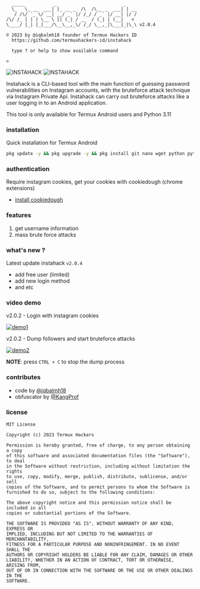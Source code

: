 ```text
  _____           _                         _
  \_   \_ __  ___| |_ __ _  /\  /\__ _  ___| | __
   / /\/ `_ \/ __| __/ _` |/ /_/ / _` |/ __| |/ /
/\/ /_ | | | \__ \ || (_| / __  / (_| | (__|   <
\____/ |_| |_|___/\__\__,_\/ /_/ \__,_|\___|_|\_\ v2.0.4

© 2023 by @iqbalmh18 founder of Termux Hackers ID
  https://github.com/termuxhackers-id/instahack

  type ? or help to show available command

>
```
<img title="INSTAHACK" src="https://img.shields.io/badge/CODENAME%20-INSTAHACK-SCRIPT?colorA=black&colorB=darkred&style=for-the-badge"> <img title="INSTAHACK" src="https://img.shields.io/badge/VERSION%20-2.0.4-SCRIPT?colorA=black&colorB=darkred&style=for-the-badge"> 

Instahack is a CLI-based tool with the main function of guessing password vulnerabilities on Instagram accounts, with the bruteforce attack technique via Instagram Private Api. Instahack can carry out bruteforce attacks like a user logging in to an Android application.

This tool is only available for Termux Android users and Python 3.11

### installation
Quick installation for Termux Android
````bash
pkg update -y && pkg upgrade -y && pkg install git nano wget python python-pip binutils -y && pip install wheel bs4 rich pytz pynacl requests licensing phonenumbers pycryptodomex && git clone https://github.com/termuxhackers-id/instahack && cd instahack && git pull && python3 ihack.py
````
### authentication 
Require instagram cookies, get your cookies with cookiedough (chrome extensions)
- [install cookiedough](https://chrome.google.com/webstore/detail/cookiedough)

### features
1) get username information
2) mass brute force attacks

### what's new ?
Latest update instahack ```v2.0.4```
- add free user (limited)
- add new login method
- and etc

### video demo
v2.0.2 - Login with instagram cookies

[![demo1](https://asciinema.org/a/607724.svg)](https://asciinema.org/a/607724)

v2.0.2 - Dump followers and start bruteforce attacks

[![demo2](https://asciinema.org/a/607733.svg)](https://asciinema.org/a/607733)

<b>NOTE</b>: press ```CTRL + C``` to stop the dump process 

### contributes
- code by [@iqbalmh18](https://instagram.com/iqbalmh18)
- obfuscator by [@KangProf](https://github.com/KangProf)

### license
```text
MIT License

Copyright (c) 2023 Termux Hackers

Permission is hereby granted, free of charge, to any person obtaining a copy
of this software and associated documentation files (the "Software"), to deal
in the Software without restriction, including without limitation the rights
to use, copy, modify, merge, publish, distribute, sublicense, and/or sell
copies of the Software, and to permit persons to whom the Software is
furnished to do so, subject to the following conditions:

The above copyright notice and this permission notice shall be included in all
copies or substantial portions of the Software.

THE SOFTWARE IS PROVIDED "AS IS", WITHOUT WARRANTY OF ANY KIND, EXPRESS OR
IMPLIED, INCLUDING BUT NOT LIMITED TO THE WARRANTIES OF MERCHANTABILITY,
FITNESS FOR A PARTICULAR PURPOSE AND NONINFRINGEMENT. IN NO EVENT SHALL THE
AUTHORS OR COPYRIGHT HOLDERS BE LIABLE FOR ANY CLAIM, DAMAGES OR OTHER
LIABILITY, WHETHER IN AN ACTION OF CONTRACT, TORT OR OTHERWISE, ARISING FROM,
OUT OF OR IN CONNECTION WITH THE SOFTWARE OR THE USE OR OTHER DEALINGS IN THE
SOFTWARE.
```

